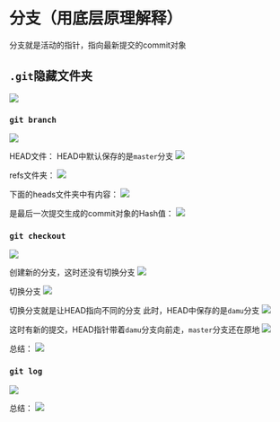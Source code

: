 # 分支（用底层原理解释）

分支就是活动的指针，指向最新提交的commit对象

## ```.git```隐藏文件夹

![](2022-11-28-23-25-41.png)

### ```git branch```

![](2022-12-03-18-24-58.png)

HEAD文件：
HEAD中默认保存的是```master```分支
![](2022-12-03-17-36-11.png)



refs文件夹：
![](2022-12-03-17-37-45.png)

下面的heads文件夹中有内容：
![](2022-12-03-17-42-25.png)

是最后一次提交生成的commit对象的Hash值：
![](2022-12-03-17-43-25.png)

### ```git checkout```

![](2022-12-03-18-41-21.png)

创建新的分支，这时还没有切换分支
![](2022-12-03-18-29-19.png)

切换分支
![](2022-12-03-18-31-52.png)

切换分支就是让HEAD指向不同的分支
此时，HEAD中保存的是```damu```分支
![](2022-12-03-18-38-58.png)

这时有新的提交，HEAD指针带着```damu```分支向前走，```master```分支还在原地
![](2022-12-03-18-35-55.png)

总结：
![](2022-12-03-18-42-55.png)

### ```git log```

![](2022-12-03-18-44-42.png)

总结：
![](2022-12-03-19-09-50.png)

